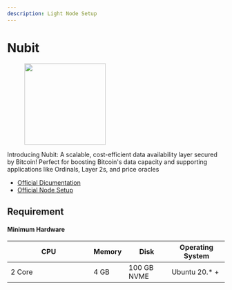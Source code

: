 ```yaml
---
description: Light Node Setup
---
```


# Nubit

<figure><img src="https://miro.medium.com/v2/resize:fit:400/1*jS2VzuEdIN44m1pqjLE6uQ.jpeg" alt="" width="188"><figcaption></figcaption></figure>

Introducing Nubit: A scalable, cost-efficient data availability layer secured by Bitcoin! Perfect for boosting Bitcoin's data capacity and supporting applications like Ordinals, Layer 2s, and price oracles

* [Official Dicumentation](https://docs.nubit.org/)
* [Official Node Setup](https://docs.nubit.org/nubit-da/run-a-node)

## Requirement

#### Minimum Hardware

<table><thead><tr><th width="176">CPU</th><th>Memory</th><th>Disk</th><th>Operating System</th></tr></thead><tbody><tr><td>2 Core </td><td>4 GB</td><td>100 GB NVME</td><td>Ubuntu 20.* +</td></tr></tbody></table>
